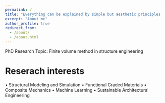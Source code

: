 ```yaml
---
permalink: /
title: "Everything can be explained by simple but aesthetic principles which are the inner beauty of the mother nature."
excerpt: "About me"
author_profile: true
redirect_from: 
  - /about/
  - /about.html
---
```


PhD Research Topic: Finite volume method in structure engineering

Reserach interests
======
•	Structural Modeling and Simulation
•	Functional Graded Materials
•	Composite Mechanics
•	Machine Learning
•	Sustainable Architectural Engineering

